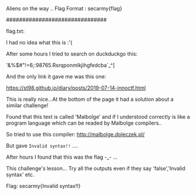 Aliens on the way ..
Flag Format : secarmy{flag}

###############################

flag.txt:

I had no idea what this is :'(

After some hours I tried to search on duckduckgo this:

'&%$#"!=6;:98765.Rsrqponmlkjihgfedcba\`_^]

And the only link it gave me was this one:

https://st98.github.io/diary/posts/2019-07-14-innoctf.html

This is really nice...At the bottom of the page it had a solution about a similar challenge!

Found that this text is called 'Malbolge' and if I understood correctly is like a program language which can be readed by Malbolge compilers..

So tried to use this compiler: http://malbolge.doleczek.pl/

But gave <code>Invalid syntax!!</code> ....

After hours I found that this was the flag -_- ...

This challenge's lesson... Try all the outputs even if they say 'false','Invalid syntax' etc.

Flag: secarmy{Invalid syntax!!}
